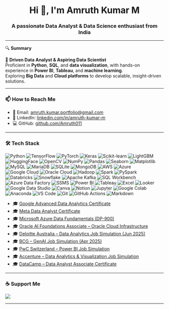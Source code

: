 <h1 align="center">Hi 👋, I'm Amruth Kumar M</h1>
<h3 align="center">A passionate Data Analyst & Data Science enthusiast from India</h3>

---

🔍 **Summary**

💼 **Driven Data Analyst & Aspiring Data Scientist**  
Proficient in **Python**, **SQL**, and **data visualization**, with hands-on experience in **Power BI**, **Tableau**, and **machine learning**.  
Exploring **Big Data** and **Cloud platforms** to develop scalable, insight-driven solutions.

---

### 📫 How to Reach Me
- 📧 Email: [amruth.kumar.portfolio@gmail.com](mailto:amruth.kumar.portfolio@gmail.com)
- 💼 LinkedIn: [linkedin.com/in/amruth-kumar-m](https://linkedin.com/in/amruth-kumar-m)
- 💻 GitHub: [github.com/Amruth011](https://github.com/Amruth011)

---

### 🛠️ Tech Stack

<!-- 🧠 Data Science & Machine Learning -->
![Python](https://img.shields.io/badge/-Python-3776AB?style=flat&logo=python)
![TensorFlow](https://img.shields.io/badge/-TensorFlow-FF6F00?style=flat&logo=tensorflow)
![PyTorch](https://img.shields.io/badge/-PyTorch-EE4C2C?style=flat&logo=pytorch)
![Keras](https://img.shields.io/badge/-Keras-D00000?style=flat&logo=keras)
![Scikit-learn](https://img.shields.io/badge/-Scikit--learn-F7931E?style=flat&logo=scikitlearn)
![LightGBM](https://img.shields.io/badge/-LightGBM-0288D1?style=flat&logo=lightgbm)
![HuggingFace](https://img.shields.io/badge/-HuggingFace-FCC624?style=flat&logo=huggingface)
![OpenCV](https://img.shields.io/badge/-OpenCV-5C3EE8?style=flat&logo=opencv)
![NumPy](https://img.shields.io/badge/-NumPy-013243?style=flat&logo=numpy)
![Pandas](https://img.shields.io/badge/-Pandas-150458?style=flat&logo=pandas)
![Seaborn](https://img.shields.io/badge/-Seaborn-3776AB?style=flat&logo=python)
![Matplotlib](https://img.shields.io/badge/-Matplotlib-11557C?style=flat&logo=python)
![MySQL](https://img.shields.io/badge/-MySQL-4479A1?style=flat&logo=mysql)
![MariaDB](https://img.shields.io/badge/-MariaDB-003545?style=flat&logo=mariadb)
![SQLite](https://img.shields.io/badge/-SQLite-003B57?style=flat&logo=sqlite)
![MongoDB](https://img.shields.io/badge/-MongoDB-47A248?style=flat&logo=mongodb)
![AWS](https://img.shields.io/badge/-AWS-232F3E?style=flat&logo=amazon-aws)
![Azure](https://img.shields.io/badge/-Azure-0078D4?style=flat&logo=microsoft-azure)
![Google Cloud](https://img.shields.io/badge/-Google%20Cloud-4285F4?style=flat&logo=google-cloud)
![Oracle Cloud](https://img.shields.io/badge/-Oracle%20Cloud-F80000?style=flat&logo=oracle)
![Hadoop](https://img.shields.io/badge/-Hadoop-66CCFF?style=flat&logo=apachehadoop)
![Spark](https://img.shields.io/badge/-Apache%20Spark-E25A1C?style=flat&logo=apachespark)
![PySpark](https://img.shields.io/badge/-PySpark-222222?style=flat&logo=apachespark&logoColor=orange)
![Databricks](https://img.shields.io/badge/-Databricks-E74C3C?style=flat&logo=databricks)
![Snowflake](https://img.shields.io/badge/-Snowflake-56B9EB?style=flat&logo=snowflake)
![Apache Kafka](https://img.shields.io/badge/-Kafka-231F20?style=flat&logo=apachekafka)
![SQL Workbench](https://img.shields.io/badge/-SQL%20Workbench-CC2927?style=flat&logo=datagrip&logoColor=white)
![Azure Data Factory](https://img.shields.io/badge/-Azure%20Data%20Factory-0078D4?style=flat&logo=microsoft-azure)
![SSMS](https://img.shields.io/badge/-SSMS-0078D7?style=flat&logo=microsoftsqlserver)
![Power BI](https://img.shields.io/badge/-Power%20BI-F2C811?style=flat&logo=powerbi)
![Tableau](https://img.shields.io/badge/-Tableau-E97627?style=flat&logo=tableau)
![Excel](https://img.shields.io/badge/-Excel-217346?style=flat&logo=microsoft-excel)
![Looker](https://img.shields.io/badge/-Looker-4285F4?style=flat&logo=looker)
![Google Data Studio](https://img.shields.io/badge/-Data%20Studio-4285F4?style=flat&logo=googledatastudio)
![Canva](https://img.shields.io/badge/-Canva-00C4CC?style=flat&logo=canva)
![Notion](https://img.shields.io/badge/-Notion-000000?style=flat&logo=notion)
![Jupyter](https://img.shields.io/badge/-Jupyter-F37626?style=flat&logo=jupyter)
![Google Colab](https://img.shields.io/badge/-Google%20Colab-F9AB00?style=flat&logo=googlecolab)
![Anaconda](https://img.shields.io/badge/-Anaconda-44A833?style=flat&logo=anaconda)
![VS Code](https://img.shields.io/badge/-VS%20Code-007ACC?style=flat&logo=visual-studio-code)
![Git](https://img.shields.io/badge/-Git-F05032?style=flat&logo=git)
![GitHub Actions](https://img.shields.io/badge/-GitHub%20Actions-2088FF?style=flat&logo=githubactions)
![Markdown](https://img.shields.io/badge/-Markdown-000000?style=flat&logo=markdown)

- 🎓 [Google Advanced Data Analytics Certificate](https://coursera.org/verify/professional-cert/IJT3ZVA05V3U)
- 🎓 [Meta Data Analyst Certificate](https://coursera.org/verify/professional-cert/V0E462ZJQEXW)
- 🎓 [Microsoft Azure Data Fundamentals (DP-900)](https://coursera.org/verify/specialization/L1100H8KFBKX)
- 🎓 [Oracle AI Foundations Associate – Oracle Cloud Infrastructure](https://catalog-education.oracle.com/pls/certview/sharebadge?id=673DFD2F83BAF6145821A2075AC2A2357CDDD6BBDD17EC577FB5C01E2A721E85)
- 🎓 [Deloitte Australia – Data Analytics Job Simulation (Jun 2025)](https://forage-uploads-prod.s3.amazonaws.com/completion-certificates/9PBTqmSxAf6zZTseP/io9DzWKe3PTsiS6GG_9PBTqmSxAf6zZTseP_PTtnnTyQ64nT7Aqbt_1750180455098_completion_certificate.pdf)
- 🎓 [BCG – GenAI Job Simulation (Apr 2025)](https://forage-uploads-prod.s3.amazonaws.com/completion-certificates/SKZxezskWgmFjRvj9/gabev3vXhuACr48eb_SKZxezskWgmFjRvj9_PTtnnTyQ64nT7Aqbt_1745254200936_completion_certificate.pdf)
- 🎓 [PwC Switzerland – Power BI Job Simulation](https://forage-uploads-prod.s3.amazonaws.com/completion-certificates/4sLyCPgmsy8DA6Dh3/a87GpgE6tiku7q3gu_4sLyCPgmsy8DA6Dh3_PTtnnTyQ64nT7Aqbt_1741518725526_completion_certificate.pdf)
- 🎓 [Accenture – Data Analytics & Visualization Job Simulation](https://forage-uploads-prod.s3.amazonaws.com/completion-certificates/T6kdcdKSTfg2aotxT/hzmoNKtzvAzXsEqx8_T6kdcdKSTfg2aotxT_PTtnnTyQ64nT7Aqbt_1741419448261_completion_certificate.pdf)
- 🎓 [DataCamp – Data Analyst Associate Certificate](https://www.datacamp.com/certificate/AEDS0014096833007)


---
### ☕ Support Me

<a href="https://www.buymeacoffee.com/amruthkumar">
  <img src="https://img.shields.io/badge/-Buy%20Me%20a%20Coffee-FFDD00?style=flat&logo=buy-me-a-coffee&logoColor=black" />
</a>

---
